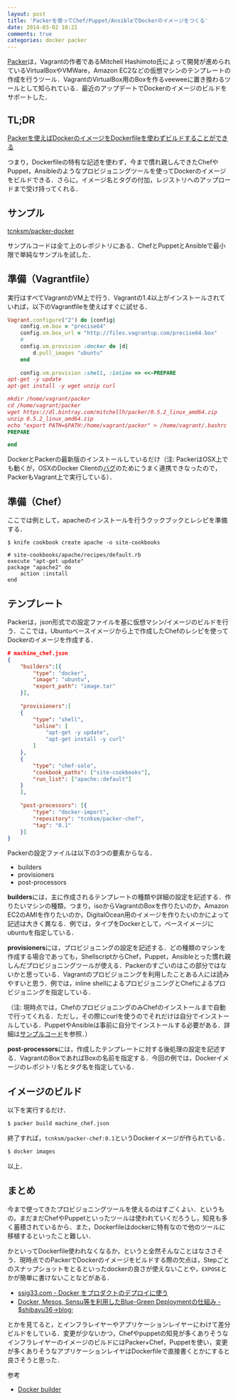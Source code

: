 ```yaml
---
layout: post
title: 'Packerを使ってChef/Puppet/AnsibleでDockerのイメージをつくる'
date: 2014-03-02 18:21
comments: true
categories: docker packer
---
```


[Packer](http://www.packer.io/)は，Vagrantの作者であるMitchell Hashimoto氏によって開発が進められているVirtualBoxやVMWare，Amazon EC2などの仮想マシンのテンプレートの作成を行うツール．VagrantのVirtualBox用のBoxを作るveeweeに置き換わるツールとして知られている．最近のアップデートでDockerのイメージのビルドをサポートした．

## TL;DR

[Packerを使えばDockerのイメージをDockerfileを使わずビルドすることができる](http://www.packer.io/docs/builders/docker.html#toc_4)

つまり，Dockerfileの特有な記述を使わず，今まで慣れ親しんできたChefやPuppet，Ansibleのようなプロビジョニングツールを使ってDockerのイメージをビルドできる．さらに，イメージ名とタグの付加，レジストリへのアップロードまで受け持ってくれる．

## サンプル

[tcnksm/packer-docker](https://github.com/tcnksm/packer-docker)

サンプルコードは全て上のレポジトリにある．ChefとPuppetとAnsibleで最小限で単純なサンプルを試した．

## 準備（Vagrantfile）

実行はすべてVagrantのVM上で行う．Vagrantの1.4以上がインストールされていれば，以下のVagrantfileを使えばすぐに試せる．

```ruby
Vagrant.configure("2") do |config|
    config.vm.box = "precise64"
    config.vm.box_url = "http://files.vagrantup.com/precise64.box"
    # 
    config.vm.provision :docker do |d|
        d.pull_images "ubuntu"
    end
    
    config.vm.provision :shell, :inline => <<-PREPARE
apt-get -y update
apt-get install -y wget unzip curl

mkdir /home/vagrant/packer
cd /home/vagrant/packer
wget https://dl.bintray.com/mitchellh/packer/0.5.2_linux_amd64.zip
unzip 0.5.2_linux_amd64.zip
echo "export PATH=$PATH:/home/vagrant/packer" > /home/vagrant/.bashrc
PREPARE

end
```

DockerとPackerの最新版のインストールしているだけ（注: PackerはOSX上でも動くが，OSXのDocker Clientの[バグ](https://github.com/dotcloud/docker/issues/4023)のためにうまく連携できなったので，PackerもVagrant上で実行している）．

## 準備（Chef）

ここでは例として，apacheのインストールを行うクックブックとレシピを準備する．

```
$ knife cookbook create apache -o site-cookbooks
```

```
# site-cookbooks/apache/recipes/default.rb
execute "apt-get update"
package "apache2" do
    action :install
end
```

## テンプレート

Packerは，json形式での設定ファイルを基に仮想マシン/イメージのビルドを行う．ここでは，Ubuntuベースイメージから上で作成したChefのレシピを使ってDockerのイメージを作成する．

```json
# machine_chef.json
{
    "builders":[{
        "type": "docker",
        "image": "ubuntu",
        "export_path": "image.tar"
    }],
    
    "provisioners":[
    {
        "type": "shell",
        "inline": [
            "apt-get -y update",
            "apt-get install -y curl"
        ]
    },
    {
        "type": "chef-solo",
        "cookbook_paths": ["site-cookbooks"],
        "run_list": ["apache::default"]
    }
    ],
    
    "post-processors": [{
        "type": "docker-import",
        "repository": "tcnksm/packer-chef",
        "tag": "0.1"
    }]
}
```

Packerの設定ファイルは以下の3つの要素からなる．

- builders
- provisioners
- post-processors

**builders**には，主に作成されるテンプレートの種類や詳細の設定を記述する．作りたいマシンの種類，つまり，isoからVagrantのBoxを作りたいのか，Amazon EC2のAMIを作りたいのか，DigitalOcean用のイメージを作りたいのかによって記述は大きく異なる．例では，タイプをDockerとして，ベースイメージにubuntuを指定している．

**provisioners**には，プロビジョニングの設定を記述する．どの種類のマシンを作成する場合であっても，ShellscriptからChef，Puppet，Ansibleとった慣れ親しんだプロビジョニングツールが使える．Packerのすごいのはこの部分ではないかと思っている．Vagrantのプロビジョニングを利用したことある人には読みやすいと思う．例では，inline shellによるプロビジョニングとChefによるプロビジョニングを指定している．

（注: 現時点では，ChefのプロビジョニングのみChefのインストールまで自動で行ってくれる．ただし，その際にcurlを使うのでそれだけは自分でインストールしている．PuppetやAnsibleは事前に自分でインストールする必要がある．詳細は[サンプルコード](https://github.com/tcnksm/packer-docker)を参照．）

**post-processors**には，作成したテンプレートに対する後処理の設定を記述する．VagrantのBoxであればBoxの名前を指定する．今回の例では，Dockerイメージのレポジトリ名とタグ名を指定している．

## イメージのビルド

以下を実行するだけ．

```bash
$ packer build machine_chef.json
```

終了すれば，`tcnksm/packer-chef:0.1`というDockerイメージが作られている．

```bash
$ docker images
```

以上．

## まとめ

今まで使ってきたプロビジョニングツールを使えるのはすごくよい．というもの，まだまだChefやPuppetといったツールは使われていくだろうし，知見も多く蓄積されているから．また，Dockerfileはdockerに特有なので他のツールに移植するといったこと難しい．

かといってDockerfile使われなくなるか，というと全然そんなことはなささそう．現時点でのPackerでDockerのイメージをビルドする際の欠点は，Stepごとのスナップショットをとるといったdockerの良さが使えないことや，`EXPOSE`とかが簡単に書けないことなどがある．

- [ssig33.com - Docker をプロダクトのデプロイに使う](http://ssig33.com/text/Docker%20%E3%82%92%E3%83%97%E3%83%AD%E3%83%80%E3%82%AF%E3%83%88%E3%81%AE%E3%83%87%E3%83%97%E3%83%AD%E3%82%A4%E3%81%AB%E4%BD%BF%E3%81%86)
- [Docker, Mesos, Sensu等を利用したBlue-Green Deploymentの仕組み - $shibayu36->blog;](http://shibayu36.hatenablog.com/entry/2013/12/23/153019)

とかを見てると，とインフラレイヤーやアプリケーションレイヤーにわけて差分ビルドをしている．変更が少ないかつ，Chefやpuppetの知見が多くありそうなインフラレイヤーのイメージのビルドにはPacker+Chef，Puppetを使い，変更が多くありそうなアプリケーションレイヤはDockerfileで直接書くとかにすると良さそうと思った．


参考

- [Docker builder](http://www.packer.io/docs/builders/docker.html)

